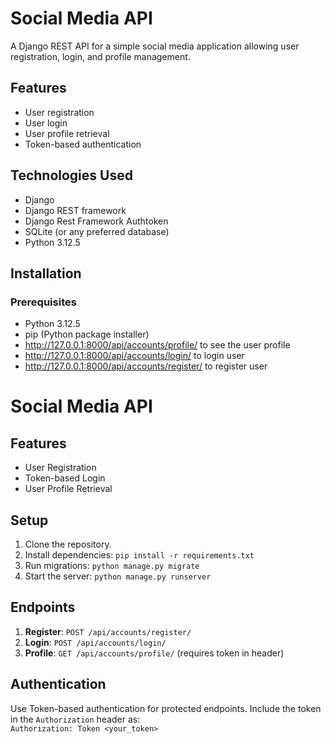 # Social Media API

A Django REST API for a simple social media application allowing user registration, login, and profile management.

## Features

- User registration
- User login
- User profile retrieval
- Token-based authentication

## Technologies Used

- Django
- Django REST framework
- Django Rest Framework Authtoken
- SQLite (or any preferred database)
- Python 3.12.5

## Installation

### Prerequisites

- Python 3.12.5
- pip (Python package installer)
- http://127.0.0.1:8000/api/accounts/profile/        to see the user profile
- http://127.0.0.1:8000/api/accounts/login/           to login user
- http://127.0.0.1:8000/api/accounts/register/        to register user
# Social Media API

## Features
- User Registration
- Token-based Login
- User Profile Retrieval

## Setup
1. Clone the repository.
2. Install dependencies: `pip install -r requirements.txt`
3. Run migrations: `python manage.py migrate`
4. Start the server: `python manage.py runserver`

## Endpoints
1. **Register**: `POST /api/accounts/register/`
2. **Login**: `POST /api/accounts/login/`
3. **Profile**: `GET /api/accounts/profile/` (requires token in header)

## Authentication
Use Token-based authentication for protected endpoints. Include the token in the `Authorization` header as:  
`Authorization: Token <your_token>`
